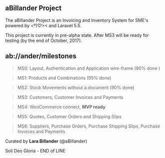 ## aBillander Project

The aBillander Project is an Invoicing and Inventory System for SME's powered by  <º)♡><  and  Laravel 5.5.

This project is currently in pre-alpha state. After MS3 will be ready for testing (by the end of October, 2017).


## ab://ander/milestones

> MS0: Layout, Authentication and Application wire-frame (90% done )

> MS1: Products and Combinations (95% done)

> MS2: Stock Movements without a document (90% done)

> MS3: Customers, Customer Invoices and Payments

> MS4: WooCommerce connect, **MVP ready**

> MS5: Quotes, Customer Orders and Shipping Slips 

> MS6: Suppliers, Purchase Orders, Purchase Shipping Slips, Purchase Invoices and Payments

Curated by **Lara Billander** (@aBillander)

Soli Deo Gloria - END of LINE

